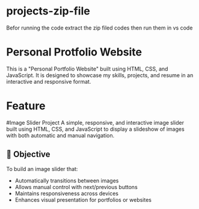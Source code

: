 # projects-zip-file
Befor  running the code extract the zip filed codes then run them in vs code
# Personal Protfolio Website
This is a "Personal Portfolio Website" built using HTML, CSS, and JavaScript. It is designed to showcase my skills, projects, and resume in an interactive and responsive format.
# Feature

#Image Slider Project
A simple, responsive, and interactive image slider built using HTML, CSS, and JavaScript to display a slideshow of images with both automatic and manual navigation.
## 🚀 Objective

To build an image slider that:
- Automatically transitions between images
- Allows manual control with next/previous buttons
- Maintains responsiveness across devices
- Enhances visual presentation for portfolios or websites 
